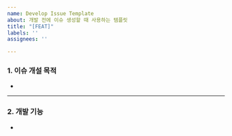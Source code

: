 ```yaml
---
name: Develop Issue Template
about: 개발 전에 이슈 생성할 때 사용하는 템플릿
title: "[FEAT]"
labels: ''
assignees: ''

---
```


### 1. 이슈 개설 목적
-

---

### 2. 개발 기능
-
